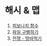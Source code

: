 # 해시 & 맵

1. [피보나치 함수](https://www.acmicpc.net/problem/1003)
2. [파일 구별하기](https://www.acmicpc.net/problem/2371)
3. [전쟁 - 땅따먹기](https://www.acmicpc.net/problem/1270)
